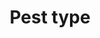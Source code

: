 ---
title: 'Pest type'
field: 'is.pesticide.pestType'
slug: 'fsc-pest-type'
description: 'The type of a pest'
comment: 'select from control list'
required: False
vocabulary: 'vocabulary.txt'
module: 'Pesticides'
cluster: 'Fsc'
policy: 'Controlled value. Multi select from control list.'
layout: 'fsc'
---